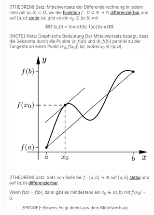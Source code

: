 > [!THEOREM] Satz: Mittelwertsatz der Differentialrechnung
> In jedem Intervall $(a;b) \subset D$, wo die [Funktion](../../Funktionen/Funktion.md) $f: D \subseteq \mathbb{R}\to\mathbb{R}$ [differenzierbar](../Ableitung%20und%20Differenzierbarkeit.md) und auf $[a;b]$ [stetig](../../Grenzwerte%20von%20Funktionen/Stetigkeit/Stetigkeit.md) ist, gibt es ein $x_0 \in (a;b)$ mit
> $$f'(x_0) = \frac{f(b)-f(a)}{b-a}$$

> [!NOTE] Note: Graphische Bedeutung
> Der Mittelwertsatz besagt, dass die Sekannte durch die Punkte $(a; f(a))$ und $(b; f(b))$ parallel zu der Tangente an einen Punkt $(x_0; f(x_0))$ ist, wobei $x_0\in (a;b)$.
> ![](../Resources/Mittelwertsatz.png)


> [!THEOREM] Satz: Satz von Rolle
> Sei $f: [a;b] \to \mathbb {R}$ auf  $[a;b]$ [stetig](../../Grenzwerte%20von%20Funktionen/Stetigkeit/Stetigkeit.md) und auf $(a; b)$ [differenzierbar](../Ableitung%20und%20Differenzierbarkeit.md).
> 
> Wenn $f(a)=f(b)$, dann gibt es mindestens ein $x_0\in (a; b)$ mit  $f'(x_0) = 0$.
> > [!PROOF]- Beweis
> > Folgt direkt aus dem Mittelwertsatz.